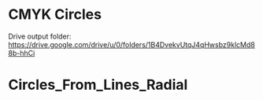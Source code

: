 # CMYK Circles 

Drive output folder: https://drive.google.com/drive/u/0/folders/1B4DvekvUtqJ4qHwsbz9klcMd88b-hhCi
# Circles_From_Lines_Radial
